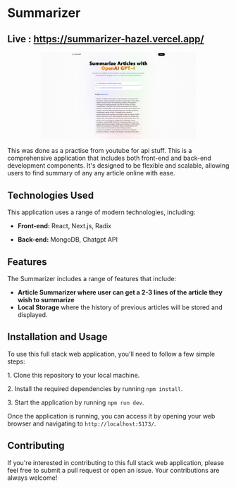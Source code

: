 # Summarizer
## Live : https://summarizer-hazel.vercel.app/
<p align="center" >
 <img src="sumz.png" width="70%"> </p>


This was done as a practise from youtube for api stuff. This is a comprehensive application that includes both front-end and back-end development components. It's designed to be flexible and scalable, allowing users to find summary of any any article online with ease.

## Technologies Used

This application uses a range of modern technologies, including:

- **Front-end:** React, Next.js, Radix

- **Back-end:**  MongoDB, Chatgpt API

## Features

The Summarizer includes a range of features that include:

- **Article Summarizer where user can get a 2-3 lines of the article they wish to summarize**
- **Local Storage** where the history of previous articles will be stored and displayed.
## Installation and Usage

To use this full stack web application, you'll need to follow a few simple steps:

1\. Clone this repository to your local machine.

2\. Install the required dependencies by running `npm install`.

3\. Start the application by running `npm run dev`.

Once the application is running, you can access it by opening your web browser and navigating to `http://localhost:5173/`.

## Contributing

If you're interested in contributing to this full stack web application, please feel free to submit a pull request or open an issue. Your contributions are always welcome!

